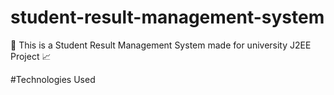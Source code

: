 # student-result-management-system
📰 This is a Student Result Management System made for university J2EE Project 📈

#Technologies Used
